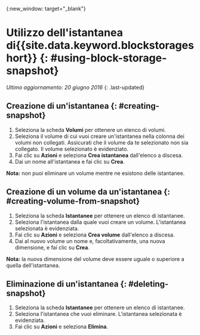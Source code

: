 {:new_window: target="_blank"} 


# Utilizzo dell'istantanea di{{site.data.keyword.blockstorageshort}}  {: #using-block-storage-snapshot} 

*Ultimo aggiornamento: 20 giugno 2016*
{: .last-updated}

## Creazione di un'istantanea {: #creating-snapshot} 

1.	Seleziona la scheda **Volumi** per ottenere un elenco di volumi.
2.	Seleziona il volume di cui vuoi creare un'istantanea nella colonna dei volumi non collegati. Assicurati che il volume da te selezionato non sia collegato. Il volume selezionato è evidenziato. 
3.	Fai clic su **Azioni** e seleziona **Crea istantanea** dall'elenco a discesa.
4.	Dai un nome all'istantanea e fai clic su **Crea**.

**Nota:** non puoi eliminare un volume mentre ne esistono delle istantanee. 

## Creazione di un volume da un'istantanea {: #creating-volume-from-snapshot}

1.	Seleziona la scheda **Istantanee** per ottenere un elenco di istantanee.
2.	Seleziona l'istantanea dalla quale vuoi creare un volume. L'istantanea selezionata è evidenziata.
3.	Fai clic su **Azioni** e seleziona **Crea volume** dall'elenco a discesa.
4.	Dai al nuovo volume un nome e, facoltativamente, una nuova dimensione, e fai clic su **Crea**. 

**Nota:** la nuova dimensione del volume deve essere uguale o superiore a quella dell'istantanea. 

## Eliminazione di un'istantanea {: #deleting-snapshot}

1.	Seleziona la scheda **Istantanee** per ottenere un elenco di istantanee.
2.	Seleziona l'istantanea che vuoi eliminare. L'istantanea selezionata è evidenziata.
3.	Fai clic su **Azioni** e seleziona **Elimina**. 



